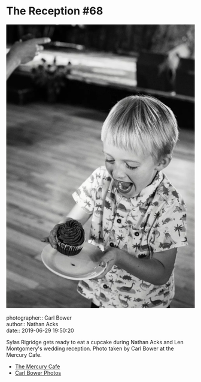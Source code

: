 # The Reception #68

![Sylas Rigridge gets ready to eat a cupcake](assets/2019-06-29-set-3-the-reception-68.webp)

photographer:: Carl Bower  
author:: Nathan Acks  
date:: 2019-06-29 19:50:20

Sylas Rigridge gets ready to eat a cupcake during Nathan Acks and Len Montgomery's wedding reception. Photo taken by Carl Bower at the Mercury Cafe.

* [The Mercury Cafe](http://mercurycafe.com)
* [Carl Bower Photos](https://carlbowerphotos.com)
